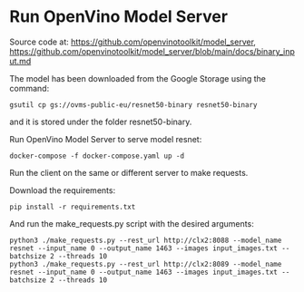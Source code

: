 # Run OpenVino Model Server

Source code at: https://github.com/openvinotoolkit/model_server, 
https://github.com/openvinotoolkit/model_server/blob/main/docs/binary_input.md

The model has been downloaded from the Google Storage using the command:
```
gsutil cp gs://ovms-public-eu/resnet50-binary resnet50-binary
```
and it is stored under the folder resnet50-binary.

Run OpenVino Model Server to serve model resnet:
```
docker-compose -f docker-compose.yaml up -d
```

Run the client on the same or different server to make requests.

Download the requirements:
```
pip install -r requirements.txt
```

And run the make_requests.py script with the desired arguments:
```
python3 ./make_requests.py --rest_url http://clx2:8088 --model_name resnet --input_name 0 --output_name 1463 --images input_images.txt --batchsize 2 --threads 10
python3 ./make_requests.py --rest_url http://clx2:8089 --model_name resnet --input_name 0 --output_name 1463 --images input_images.txt --batchsize 2 --threads 10
```


